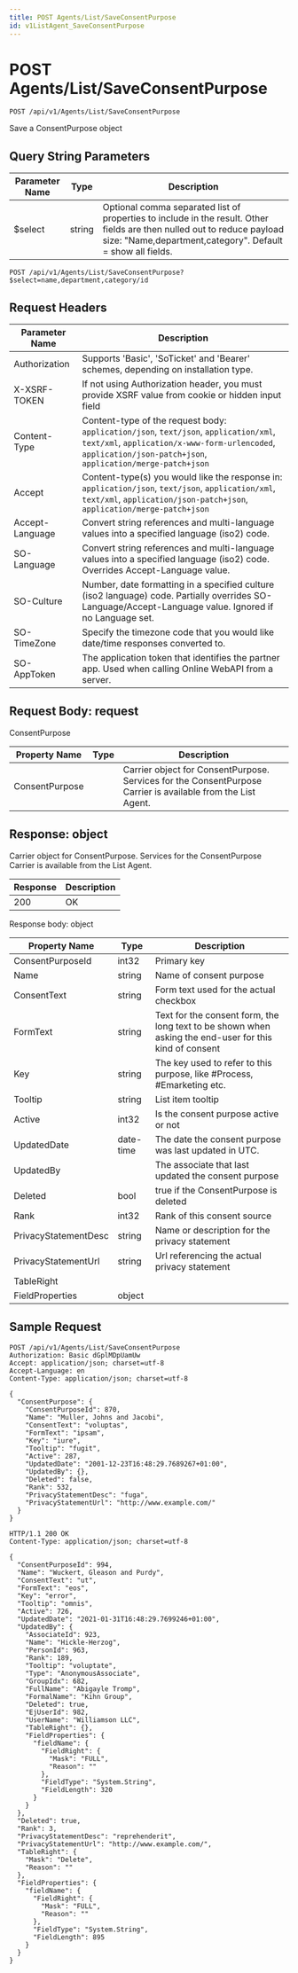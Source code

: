 ```yaml
---
title: POST Agents/List/SaveConsentPurpose
id: v1ListAgent_SaveConsentPurpose
---
```


# POST Agents/List/SaveConsentPurpose

```http
POST /api/v1/Agents/List/SaveConsentPurpose
```

Save a ConsentPurpose object







## Query String Parameters

| Parameter Name | Type |  Description |
|----------------|------|--------------|
| $select | string |  Optional comma separated list of properties to include in the result. Other fields are then nulled out to reduce payload size: "Name,department,category". Default = show all fields. |

```http
POST /api/v1/Agents/List/SaveConsentPurpose?$select=name,department,category/id
```


## Request Headers

| Parameter Name | Description |
|----------------|-------------|
| Authorization  | Supports 'Basic', 'SoTicket' and 'Bearer' schemes, depending on installation type. |
| X-XSRF-TOKEN   | If not using Authorization header, you must provide XSRF value from cookie or hidden input field |
| Content-Type | Content-type of the request body: `application/json`, `text/json`, `application/xml`, `text/xml`, `application/x-www-form-urlencoded`, `application/json-patch+json`, `application/merge-patch+json` |
| Accept         | Content-type(s) you would like the response in: `application/json`, `text/json`, `application/xml`, `text/xml`, `application/json-patch+json`, `application/merge-patch+json` |
| Accept-Language | Convert string references and multi-language values into a specified language (iso2) code. |
| SO-Language | Convert string references and multi-language values into a specified language (iso2) code. Overrides Accept-Language value. |
| SO-Culture | Number, date formatting in a specified culture (iso2 language) code. Partially overrides SO-Language/Accept-Language value. Ignored if no Language set. |
| SO-TimeZone | Specify the timezone code that you would like date/time responses converted to. |
| SO-AppToken | The application token that identifies the partner app. Used when calling Online WebAPI from a server. |

## Request Body: request  

ConsentPurpose 

| Property Name | Type |  Description |
|----------------|------|--------------|
| ConsentPurpose |  | Carrier object for ConsentPurpose. Services for the ConsentPurpose Carrier is available from the <see cref="T:SuperOffice.CRM.Services.IListAgent">List Agent</see>. |


## Response: object

Carrier object for ConsentPurpose.
Services for the ConsentPurpose Carrier is available from the <see cref="T:SuperOffice.CRM.Services.IListAgent">List Agent</see>.

| Response | Description |
|----------------|-------------|
| 200 | OK |

Response body: object

| Property Name | Type |  Description |
|----------------|------|--------------|
| ConsentPurposeId | int32 | Primary key |
| Name | string | Name of consent purpose |
| ConsentText | string | Form text used for the actual checkbox |
| FormText | string | Text for the consent form, the long text to be shown when asking the end-user for this kind of consent |
| Key | string | The key used to refer to this purpose, like #Process, #Emarketing etc. |
| Tooltip | string | List item tooltip |
| Active | int32 | Is the consent purpose active or not |
| UpdatedDate | date-time | The date the consent purpose was last updated  in UTC. |
| UpdatedBy |  | The associate that last updated the consent purpose |
| Deleted | bool | true if the ConsentPurpose is deleted |
| Rank | int32 | Rank of this consent source |
| PrivacyStatementDesc | string | Name or description for the privacy statement |
| PrivacyStatementUrl | string | Url referencing the actual privacy statement |
| TableRight |  |  |
| FieldProperties | object |  |

## Sample Request

```http!
POST /api/v1/Agents/List/SaveConsentPurpose
Authorization: Basic dGplMDpUamUw
Accept: application/json; charset=utf-8
Accept-Language: en
Content-Type: application/json; charset=utf-8

{
  "ConsentPurpose": {
    "ConsentPurposeId": 870,
    "Name": "Muller, Johns and Jacobi",
    "ConsentText": "voluptas",
    "FormText": "ipsam",
    "Key": "iure",
    "Tooltip": "fugit",
    "Active": 287,
    "UpdatedDate": "2001-12-23T16:48:29.7689267+01:00",
    "UpdatedBy": {},
    "Deleted": false,
    "Rank": 532,
    "PrivacyStatementDesc": "fuga",
    "PrivacyStatementUrl": "http://www.example.com/"
  }
}
```

```http_
HTTP/1.1 200 OK
Content-Type: application/json; charset=utf-8

{
  "ConsentPurposeId": 994,
  "Name": "Wuckert, Gleason and Purdy",
  "ConsentText": "ut",
  "FormText": "eos",
  "Key": "error",
  "Tooltip": "omnis",
  "Active": 726,
  "UpdatedDate": "2021-01-31T16:48:29.7699246+01:00",
  "UpdatedBy": {
    "AssociateId": 923,
    "Name": "Hickle-Herzog",
    "PersonId": 963,
    "Rank": 189,
    "Tooltip": "voluptate",
    "Type": "AnonymousAssociate",
    "GroupIdx": 682,
    "FullName": "Abigayle Tromp",
    "FormalName": "Kihn Group",
    "Deleted": true,
    "EjUserId": 982,
    "UserName": "Williamson LLC",
    "TableRight": {},
    "FieldProperties": {
      "fieldName": {
        "FieldRight": {
          "Mask": "FULL",
          "Reason": ""
        },
        "FieldType": "System.String",
        "FieldLength": 320
      }
    }
  },
  "Deleted": true,
  "Rank": 3,
  "PrivacyStatementDesc": "reprehenderit",
  "PrivacyStatementUrl": "http://www.example.com/",
  "TableRight": {
    "Mask": "Delete",
    "Reason": ""
  },
  "FieldProperties": {
    "fieldName": {
      "FieldRight": {
        "Mask": "FULL",
        "Reason": ""
      },
      "FieldType": "System.String",
      "FieldLength": 895
    }
  }
}
```